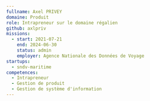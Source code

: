 ```yaml
---
fullname: Axel PRIVEY
domaine: Produit
role: Intrapreneur sur le domaine régalien
github: axlpriv
missions:
  - start: 2021-07-21
    end: 2024-06-30
    status: admin
    employer: Agence Nationale des Données de Voyage
startups:
  - sndv-maritime
competences:
  - Intrapreneur
  - Gestion de produit
  - Gestion de système d'information
---
```

